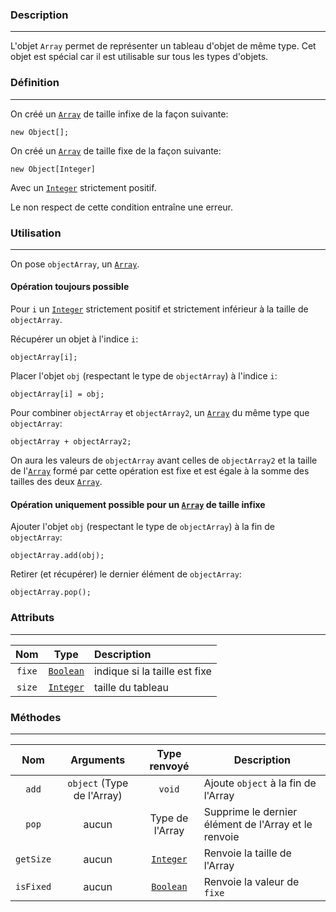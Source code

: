 ### Description
---
L'objet `Array` permet de représenter un tableau d'objet de même type.
Cet objet est spécial car il est utilisable sur tous les types d'objets.

### Définition
---
On créé un [`Array`](./Array.md) de taille infixe de la façon suivante:
```base
new Object[];
```

On créé un [`Array`](./Array.md) de taille fixe de la façon suivante:
```base
new Object[Integer]
```

Avec un [`Integer`](./Integer.md) strictement positif.

Le non respect de cette condition entraîne une erreur.

### Utilisation
___
On pose `objectArray`, un [`Array`](./Array.md).

#### Opération toujours possible
Pour `i` un [`Integer`](./Integer.md) strictement positif et strictement inférieur à la taille de `objectArray`.

Récupérer un objet à l'indice `i`:
```base
objectArray[i];
```

Placer l'objet `obj` (respectant le type de `objectArray`) à l'indice `i`:
```base
objectArray[i] = obj;
```

Pour combiner `objectArray` et `objectArray2`, un [`Array`](./Array.md) du même type que `objectArray`:
```base
objectArray + objectArray2;
```
On aura les valeurs de `objectArray` avant celles de `objectArray2` et la taille de l'[`Array`](./Array.md) formé par cette opération est fixe et est égale à la somme des tailles des deux [`Array`](./Array.md).
#### Opération uniquement possible pour un [`Array`](./Array.md) de taille infixe
Ajouter l'objet `obj` (respectant le type de `objectArray`) à la fin de `objectArray`:
```base
objectArray.add(obj);
```

Retirer (et récupérer) le dernier élément de `objectArray`:
```base
objectArray.pop();
```

### Attributs
---

|   Nom    |            Type             | Description                   |
| :------: | :-------------------------: | :---------------------------- |
| ``fixe`` | [``Boolean``](./Boolean.md) | indique si la taille est fixe |
|  `size`  |  [`Integer`](./Integer.md)  | taille du tableau             |

### Méthodes
---

|     Nom     |         Arguments          |        Type renvoyé         | Description                                          |
| :---------: | :------------------------: | :-------------------------: | ---------------------------------------------------- |
|   ``add``   | `object` (Type de l'Array) |          ``void``           | Ajoute `object` à la fin de l'Array                  |
|   ``pop``   |           aucun            |       Type de l'Array       | Supprime le dernier élément de l'Array et le renvoie |
| ``getSize`` |           aucun            | [``Integer``](./Integer.md) | Renvoie la taille de l'Array                         |
|  `isFixed`  |           aucun            |  [`Boolean`](./Boolean.md)  | Renvoie la valeur de `fixe`                          |
